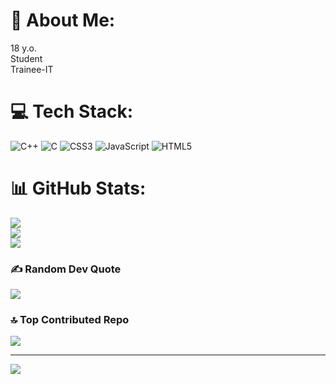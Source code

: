 # 💫 About Me:
18 y.o.<br>Student<br>Trainee-IT


# 💻 Tech Stack:
![C++](https://img.shields.io/badge/c++-%2300599C.svg?style=for-the-badge&logo=c%2B%2B&logoColor=white) ![C](https://img.shields.io/badge/c-%2300599C.svg?style=for-the-badge&logo=c&logoColor=white) ![CSS3](https://img.shields.io/badge/css3-%231572B6.svg?style=for-the-badge&logo=css3&logoColor=white) ![JavaScript](https://img.shields.io/badge/javascript-%23323330.svg?style=for-the-badge&logo=javascript&logoColor=%23F7DF1E) ![HTML5](https://img.shields.io/badge/html5-%23E34F26.svg?style=for-the-badge&logo=html5&logoColor=white)
# 📊 GitHub Stats:
![](https://github-readme-stats.vercel.app/api?username=Xanzik&theme=dark&hide_border=false&include_all_commits=false&count_private=false)<br/>
![](https://github-readme-streak-stats.herokuapp.com/?user=Xanzik&theme=dark&hide_border=false)<br/>
![](https://github-readme-stats.vercel.app/api/top-langs/?username=Xanzik&theme=dark&hide_border=false&include_all_commits=false&count_private=false&layout=compact)

### ✍️ Random Dev Quote
![](https://quotes-github-readme.vercel.app/api?type=horizontal&theme=dark)

### 🔝 Top Contributed Repo
![](https://github-contributor-stats.vercel.app/api?username=Xanzik&limit=5&theme=dark&combine_all_yearly_contributions=true)

---
[![](https://visitcount.itsvg.in/api?id=Xanzik&icon=0&color=12)](https://visitcount.itsvg.in)

<!-- Proudly created with GPRM ( https://gprm.itsvg.in ) -->
